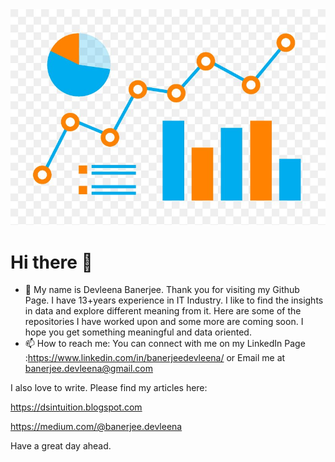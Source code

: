 <img src=analytics-computer-icons-data-analysis-data-science-png-favpng-shG6tVJzrLrUvefyYXcgsMFEi.jpg>


# Hi there 👋


- 💬  My name is Devleena Banerjee. Thank you for visiting my Github Page. I have 13+years experience in IT Industry. I like to find the insights in data and explore different meaning from it. Here are some of the repositories I have worked upon and some more are coming soon. I hope you get something meaningful and data oriented. 
- 📫 How to reach me: You can connect with me on my LinkedIn Page :https://www.linkedin.com/in/banerjeedevleena/
or Email me at banerjee.devleena@gmail.com


I also love to write. Please find my articles here: 

https://dsintuition.blogspot.com

https://medium.com/@banerjee.devleena

Have a great day ahead.
